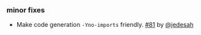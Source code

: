   [@jedesah]: https://github.com/sbt/sbt-buildinfo/pull/81
  [81]: https://github.com/sbt/sbt-buildinfo/pull/81

### minor fixes

- Make code generation `-Yno-imports` friendly. [#81][81] by [@jedesah][@jedesah]
